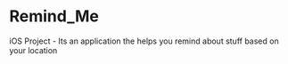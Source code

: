 # Remind_Me
iOS Project - Its an application the helps you remind about stuff based on your location
